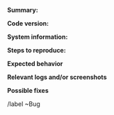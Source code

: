 **Summary:**
<!--
Summarize the bug encountered concisely. Try to use also a
descriptive title for the issue.
-->


**Code version:**
<!--
Please provide which siesta version you used.
E.g. 4.0 or 4.1 or if you use a git-commit, please provide
the git hash.

This is vital since some bugs are already fixed in the development
version.

Siesta prints the version number at the top of any output, or in the version.info file.
-->


**System information:**
<!--
Please provide:
- which operating system and version
- which compiler and version used
- which libraries and versions used
- the arch.make file.
- clarify whether the bug happens in serial or parallel runs

Ideally you should check this using two different compilers to ensure this
is not compiler/platform bugs.
-->


**Steps to reproduce:**
<!--
How to reproduce the problem, please be _very_ specific!

The smaller the test, the better!

Please provide all input files
- input fdf files
- pseudo-potential files
- for TranSiesta calculations also remember electrode information

Either attach here, use gist's or pastebin.
-->


**Expected behavior**
<!--
Describe what actually happens and what you see

Also describe what you would expect to happen.
-->


**Relevant logs and/or screenshots**
<!--
Attach any relevant logs (outputs).
Remeber to use (```) to create code-blocks for input etc.
For very large files, consider creating an issue Gitlab project.
-->


**Possible fixes**
<!--
If you have any idea how to fix this, please do not hesitate to help us out!
Code links etc. are very welcome!
-->


/label ~Bug
